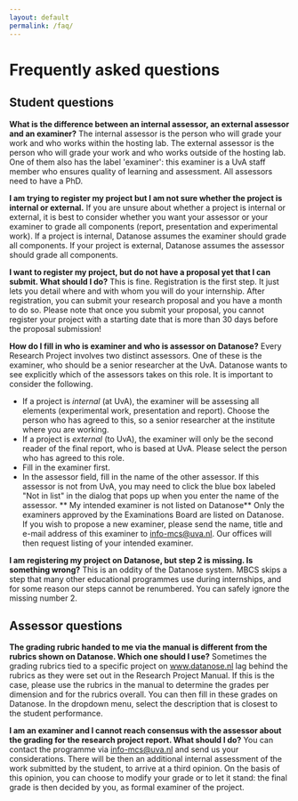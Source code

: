 ```yaml
---
layout: default
permalink: /faq/
---
```


# Frequently asked questions

## Student questions

**What is the difference between an internal assessor, an external assessor and an examiner?**
The internal assessor is the person who will grade your work and who works within the hosting lab. The external assessor is the person who will grade your work and who works outside of the hosting lab. One of them also has the label 'examiner': this examiner is a UvA staff member who ensures quality of learning and assessment. All assessors need to have a PhD.

**I am trying to register my project but I am not sure whether the project is internal or external.**
If you are unsure about whether a project is internal or external, it is best to consider whether you want your assessor or your examiner to grade all components (report, presentation and experimental work). If a project is internal, Datanose assumes the examiner should grade all components. If your project is external, Datanose assumes the assessor should grade all components.

**I want to register my project, but do not have a proposal yet that I can submit. What should I do?**
This is fine. Registration is the first step. It just lets you detail where and with whom you will do your internship. After registration, you can submit your research proposal and you have a month to do so. Please note that once you submit your proposal, you cannot register your project with a starting date that is more than 30 days before the proposal submission!

**How do I fill in who is examiner and who is assessor on Datanose?**
Every Research Project involves two distinct assessors. One of these is the examiner, who should be a senior researcher at the UvA. Datanose wants to see explicitly which of the assessors takes on this role. It is important to consider the following.

* If a project is *internal* (at UvA), the examiner will be assessing all elements (experimental work, presentation and report). Choose the person who has agreed to this, so a senior researcher at the institute where you are working.
* If a project is *external* (to UvA), the examiner will only be the second reader of the final report, who is based at UvA. Please select the person who has agreed to this role.
* Fill in the examiner first.
* In the assessor field, fill in the name of the other assessor. If this assessor is not from UvA, you may need to click the blue box labeled "Not in list" in the dialog that pops up when you enter the name of the assessor.
**
My intended examiner is not listed on Datanose**
Only the examiners approved by the Examinations Board are listed on Datanose. If you wish to propose a new examiner, please send the name, title and e-mail address of this examiner to info-mcs@uva.nl. Our offices will then request listing of your intended examiner.

**I am registering my project on Datanose, but step 2 is missing. Is something wrong?**
This is an oddity of the Datanose system. MBCS skips a step that many other educational programmes use during internships, and for some reason our steps cannot be renumbered. You can safely ignore the missing number 2.

## Assessor questions

**The grading rubric handed to me via the manual is different from the rubrics shown on Datanose. Which one should I use?**
Sometimes the grading rubrics tied to a specific project on www.datanose.nl lag behind the rubrics as they were set out in the Research Project Manual. If this is the case, please use the rubrics in the manual to determine the grades per dimension and for the rubrics overall. You can then fill in these grades on Datanose. In the dropdown menu, select the description that is closest to the student performance.

**I am an examiner and I cannot reach consensus with the assessor about the grading for the research project report. What should I do?**
You can contact the programme via info-mcs@uva.nl and send us your considerations. There will be then an additional internal assessment of the work submitted by the student, to arrive at a third opinion. On the basis of this opinion, you can choose to modify your grade or to let it stand: the final grade is then decided by you, as formal examiner of the project.

